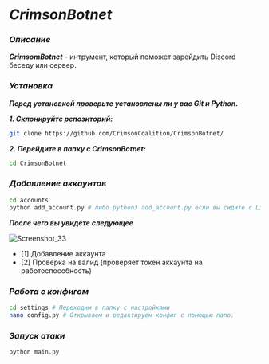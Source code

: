 # ***CrimsonBotnet***

### ***Описание***
***CrimsomBotnet*** - интрумент, который поможет зарейдить Discord беседу или сервер.

### ***Установка***
***Перед установкой проверьте установлены ли у вас Git и Python.***

***1. Склонируйте репозиторий:***

```bash
git clone https://github.com/CrimsonCoalition/CrimsonBotnet/
```

***2. Перейдите в папку с CrimsonBotnet:***

```bash
cd CrimsonBotnet
```

### ***Добавление аккаунтов***

```bash
cd accounts
python add_account.py # либо python3 add_account.py если вы сидите с Linux.
```

***После чего вы увидете следующее***

![Screenshot_33](https://user-images.githubusercontent.com/85753549/185092178-07460436-5b70-491a-8791-83f9d1430f2d.png)

- [1] Добавление аккаунта
- [2] Проверка на валид (проверяет токен аккаунта на работоспособность)

### ***Работа с конфигом***

```bash
cd settings # Переходим в папку с настройками
nano config.py # Открываем и редактируем конфиг с помощью nano.
```
### ***Запуск атаки***
```bash
python main.py
```
